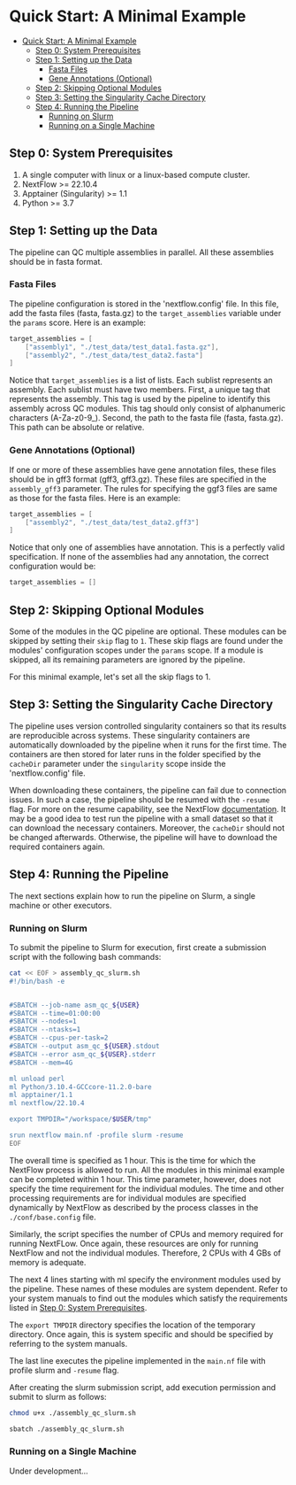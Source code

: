 # Quick Start: A Minimal Example

- [Quick Start: A Minimal Example](#quick-start-a-minimal-example)
  - [Step 0: System Prerequisites](#step-0-system-prerequisites)
  - [Step 1: Setting up the Data](#step-1-setting-up-the-data)
    - [Fasta Files](#fasta-files)
    - [Gene Annotations (Optional)](#gene-annotations-optional)
  - [Step 2: Skipping Optional Modules](#step-2-skipping-optional-modules)
  - [Step 3: Setting the Singularity Cache Directory](#step-3-setting-the-singularity-cache-directory)
  - [Step 4: Running the Pipeline](#step-4-running-the-pipeline)
    - [Running on Slurm](#running-on-slurm)
    - [Running on a Single Machine](#running-on-a-single-machine)

## Step 0: System Prerequisites

1. A single computer with linux or a linux-based compute cluster.
2. NextFlow >= 22.10.4
3. Apptainer (Singularity) >= 1.1
4. Python >= 3.7

## Step 1: Setting up the Data

The pipeline can QC multiple assemblies in parallel. All these assemblies should be in fasta format.

### Fasta Files

The pipeline configuration is stored in the 'nextflow.config' file. In this file, add the fasta files (fasta, fasta.gz) to the `target_assemblies` variable under the `params` score. Here is an example:

```groovy
target_assemblies = [
    ["assembly1", "./test_data/test_data1.fasta.gz"],
    ["assembly2", "./test_data/test_data2.fasta"]
]
```

Notice that `target_assemblies` is a list of lists. Each sublist represents an assembly. Each sublist must have two members. First, a unique tag that represents the assembly. This tag is used by the pipeline to identify this assembly across QC modules. This tag should only consist of alphanumeric characters (A-Za-z0-9_). Second, the path to the fasta file (fasta, fasta.gz). This path can be absolute or relative.

### Gene Annotations (Optional)

If one or more of these assemblies have gene annotation files, these files should be in gff3 format (gff3, gff3.gz). These files are specified in the `assembly_gff3` parameter. The rules for specifying the ggf3 files are same as those for the fasta files. Here is an example:

```groovy
target_assemblies = [
    ["assembly2", "./test_data/test_data2.gff3"]
]
```

Notice that only one of assemblies have annotation. This is a perfectly valid specification. If none of the assemblies had any annotation, the correct configuration would be:

```groovy
target_assemblies = []
```

## Step 2: Skipping Optional Modules

Some of the modules in the QC pipeline are optional. These modules can be skipped by setting their `skip` flag to `1`. These skip flags are found under the modules' configuration scopes under the `params` scope. If a module is skipped, all its remaining parameters are ignored by the pipeline.

For this minimal example, let's set all the skip flags to 1.

## Step 3: Setting the Singularity Cache Directory

The pipeline uses version controlled singularity containers so that its results are reproducible across systems. These singularity containers are automatically downloaded by the pipeline when it runs for the first time. The containers are then stored for later runs in the folder specified by the `cacheDir` parameter under the `singularity` scope inside the 'nextflow.config' file.

When downloading these containers, the pipeline can fail due to connection issues. In such a case, the pipeline should be resumed with the `-resume` flag. For more on the resume capability, see the NextFlow [documentation](https://www.nextflow.io/docs/latest/getstarted.html?highlight=resume#modify-and-resume). It may be a good idea to test run the pipeline with a small dataset so that it can download the necessary containers. Moreover, the `cacheDir` should not be changed afterwards. Otherwise, the pipeline will have to download the required containers again.

## Step 4: Running the Pipeline

The next sections explain how to run the pipeline on Slurm, a single machine or other executors.

### Running on Slurm

To submit the pipeline to Slurm for execution, first create a submission script with the following bash commands:

```bash
cat << EOF > assembly_qc_slurm.sh
#!/bin/bash -e


#SBATCH --job-name asm_qc_${USER}
#SBATCH --time=01:00:00
#SBATCH --nodes=1
#SBATCH --ntasks=1
#SBATCH --cpus-per-task=2
#SBATCH --output asm_qc_${USER}.stdout
#SBATCH --error asm_qc_${USER}.stderr
#SBATCH --mem=4G

ml unload perl
ml Python/3.10.4-GCCcore-11.2.0-bare
ml apptainer/1.1
ml nextflow/22.10.4

export TMPDIR="/workspace/$USER/tmp"

srun nextflow main.nf -profile slurm -resume
EOF
```

The overall time is specified as 1 hour. This is the time for which the NextFlow process is allowed to run. All the modules in this minimal example can be completed within 1 hour. This time parameter, however, does not specify the time requirement for the individual modules. The time and other processing requirements are for individual modules are specified dynamically by NextFlow as described by the process classes in the `./conf/base.config` file.

Similarly, the script specifies the number of CPUs and memory required for running NextFLow. Once again, these resources are only for running NextFlow and not the individual modules. Therefore, 2 CPUs with 4 GBs of memory is adequate.

The next 4 lines starting with ml specify the environment modules used by the pipeline. These names of these modules are system dependent. Refer to your system manuals to find out the modules which satisfy the requirements listed in [Step 0: System Prerequisites](#step-0-system-prerequisites).

The `export TMPDIR` directory specifies the location of the temporary directory. Once again, this is system specific and should be specified by referring to the system manuals.

The last line executes the pipeline implemented in the `main.nf` file with profile slurm and `-resume` flag.

After creating the slurm submission script, add execution permission and submit to slurm as follows:

```bash
chmod u+x ./assembly_qc_slurm.sh

sbatch ./assembly_qc_slurm.sh
```

### Running on a Single Machine

Under development...
